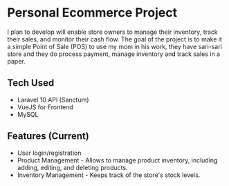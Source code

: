# Personal Ecommerce Project

I plan to develop will enable store owners to manage their inventory, track their sales, and monitor their cash flow.
The goal of the project is to make it a simple Point of Sale (POS) to use my mom in his work, they have sari-sari store and they do process payment,
manage inventory and track sales in a paper. 

## Tech Used

- Laravel 10 API (Sanctum)
- VueJS for Frontend
- MySQL
## Features (Current)

- User login/registration
- Product Management - Allows to manage product inventory, including adding, editing, and deleting products.
- Inventory Management - Keeps track of the store's stock levels.
